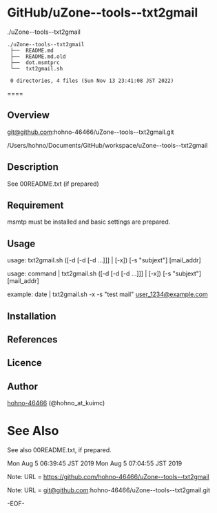 # GitHub/uZone--tools--txt2gmail

./uZone--tools--txt2gmail

    ./uZone--tools--txt2gmail
     ├──  README.md
     ├──  README.md.old
     ├──  dot.msmtprc
     └──  txt2gmail.sh
     
     0 directories, 4 files (Sun Nov 13 23:41:08 JST 2022)


====

## Overview

git@github.com:hohno-46466/uZone--tools--txt2gmail.git

/Users/hohno/Documents/GitHub/workspace/uZone--tools--txt2gmail

## Description

See 00README.txt (if prepared)

## Requirement

msmtp must be installed and basic settings are prepared.

## Usage

usage: txt2gmail.sh ([-d [-d [-d ...]]] | [-x]) [-s "subjext"] [mail_addr]

usage: command | txt2gmail.sh ([-d [-d [-d ...]]] | [-x]) [-s "subjext"] [mail_addr]

example: date | txt2gmail.sh -x -s "test mail" user_1234@example.com

## Installation

## References

## Licence

## Author

[hohno-46466](https://github.com/hohno-46466) (@hohno_at_kuimc)

# See Also

See also 00README.txt, if prepared.

Mon Aug  5 06:39:45 JST 2019
Mon Aug  5 07:04:55 JST 2019

Note: URL = https://github.com/hohno-46466/uZone--tools--txt2gmail

Note: URL = git@github.com:hohno-46466/uZone--tools--txt2gmail.git

-EOF-
